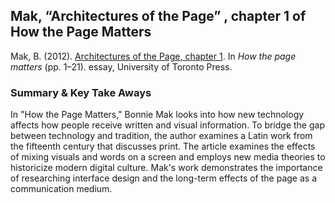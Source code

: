 ## Mak, “Architectures of the Page” , chapter 1 of How the Page Matters
Mak, B. (2012). [Architectures of the Page, chapter 1](chrome-extension://efaidnbmnnnibpcajpcglclefindmkaj/https://raley.english.ucsb.edu/wp-content2/uploads/234/Mak.pdf). In _How the page matters_ (pp. 1–21). essay, University of Toronto Press.

### Summary & Key Take Aways
In "How the Page Matters," Bonnie Mak looks into how new technology affects how people receive written and visual information. To bridge the gap between technology and tradition, the author examines a Latin work from the fifteenth century that discusses print. The article examines the effects of mixing visuals and words on a screen and employs new media theories to historicize modern digital culture. Mak's work demonstrates the importance of researching interface design and the long-term effects of the page as a communication medium.
